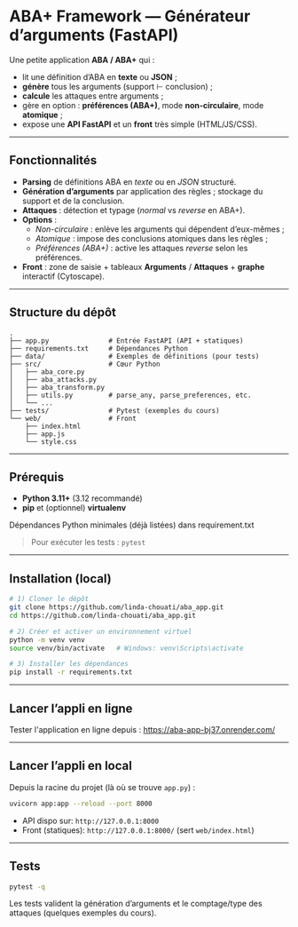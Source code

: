 # ABA+ Framework — Générateur d’arguments (FastAPI)

Une petite application **ABA / ABA+** qui :

- lit une définition d’ABA en **texte** ou **JSON** ;
- **génère** tous les arguments (support ⊢ conclusion) ;
- **calcule** les attaques entre arguments ;
- gère en option : **préférences (ABA+)**, mode **non-circulaire**, mode **atomique** ;
- expose une **API FastAPI** et un **front** très simple (HTML/JS/CSS).

---

## Fonctionnalités

- **Parsing** de définitions ABA en _texte_ ou en _JSON_ structuré.
- **Génération d’arguments** par application des règles ; stockage du support et de la conclusion.
- **Attaques** : détection et typage (_normal_ vs _reverse_ en ABA+).
- **Options** :
  - _Non-circulaire_ : enlève les arguments qui dépendent d’eux-mêmes ;
  - _Atomique_ : impose des conclusions atomiques dans les règles ;
  - _Préférences (ABA+)_ : active les attaques _reverse_ selon les préférences.
- **Front** : zone de saisie + tableaux **Arguments** / **Attaques** + **graphe** interactif (Cytoscape).

---

## Structure du dépôt

```
.
├── app.py               # Entrée FastAPI (API + statiques)
├── requirements.txt     # Dépendances Python
├── data/                # Exemples de définitions (pour tests)
├── src/                 # Cœur Python
│   ├── aba_core.py
│   ├── aba_attacks.py
│   ├── aba_transform.py
│   ├── utils.py         # parse_any, parse_preferences, etc.
│   └── ...
├── tests/               # Pytest (exemples du cours)
└── web/                 # Front
    ├── index.html
    ├── app.js
    └── style.css
```

---

## Prérequis

- **Python 3.11+** (3.12 recommandé)
- **pip** et (optionnel) **virtualenv**

Dépendances Python minimales (déjà listées) dans requirement.txt

> Pour exécuter les tests : `pytest`

---

## Installation (local)

```bash
# 1) Cloner le dépôt
git clone https://github.com/linda-chouati/aba_app.git
cd https://github.com/linda-chouati/aba_app.git

# 2) Créer et activer un environnement virtuel
python -m venv venv
source venv/bin/activate   # Windows: venv\Scripts\activate

# 3) Installer les dépendances
pip install -r requirements.txt
```

---

## Lancer l’appli en ligne

Tester l'application en ligne depuis : https://aba-app-bj37.onrender.com/

---

## Lancer l’appli en local

Depuis la racine du projet (là où se trouve `app.py`) :

```bash
uvicorn app:app --reload --port 8000
```

- API dispo sur: `http://127.0.0.1:8000`
- Front (statiques): `http://127.0.0.1:8000/` (sert `web/index.html`)

---

## Tests

```bash
pytest -q
```

Les tests valident la génération d’arguments et le comptage/type des attaques (quelques exemples du cours).
